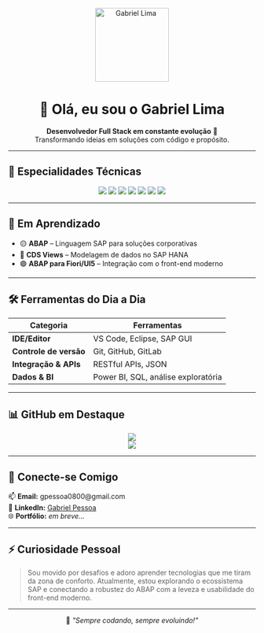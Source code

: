 <!-- FOTO DE PERFIL - AVATAR -->
<p align="center">
  <img src="https://avatars.githubusercontent.com/u/103217621?v=4" alt="Gabriel Lima" width="150" />
</p>

<h1 align="center">👋 Olá, eu sou o Gabriel Lima</h1>

<p align="center">
  <b>Desenvolvedor Full Stack em constante evolução</b> 🚀<br>
  Transformando ideias em soluções com código e propósito.
</p>

---

## 🧠 Especialidades Técnicas

<div align="center">
  <!-- Linguagens -->
  <img src="https://img.shields.io/badge/Python-3776AB?style=for-the-badge&logo=python&logoColor=white" />
  <img src="https://img.shields.io/badge/JavaScript-F7DF1E?style=for-the-badge&logo=javascript&logoColor=black" />
  <img src="https://img.shields.io/badge/Node.js-339933?style=for-the-badge&logo=nodedotjs&logoColor=white" />
  <img src="https://img.shields.io/badge/ABAP-0099CC?style=for-the-badge&logo=sap&logoColor=white" />

  <!-- Front-End -->
  <img src="https://img.shields.io/badge/HTML5-E34F26?style=for-the-badge&logo=html5&logoColor=white" />
  <img src="https://img.shields.io/badge/CSS3-1572B6?style=for-the-badge&logo=css3&logoColor=white" />

  <!-- BI / Análise -->
  <img src="https://img.shields.io/badge/Power%20BI-F2C811?style=for-the-badge&logo=powerbi&logoColor=black" />
</div>

---

## 🌱 Em Aprendizado

- 🟡 **ABAP** – Linguagem SAP para soluções corporativas  
- 🔵 **CDS Views** – Modelagem de dados no SAP HANA  
- 🟣 **ABAP para Fiori/UI5** – Integração com o front-end moderno  

---

## 🛠️ Ferramentas do Dia a Dia

| Categoria            | Ferramentas                                                               |
|----------------------|---------------------------------------------------------------------------|
| **IDE/Editor**       | VS Code, Eclipse, SAP GUI                                                 |
| **Controle de versão** | Git, GitHub, GitLab                                                     |
| **Integração & APIs**| RESTful APIs, JSON                                                        |
| **Dados & BI**       | Power BI, SQL, análise exploratória                                       |

---

## 📊 GitHub em Destaque

<p align="center">
  <img src="https://github-readme-stats.vercel.app/api?username=Pessoa1998&show_icons=true&theme=radical" />
  <br />
  <img src="https://github-readme-streak-stats.herokuapp.com/?user=Pessoa1998&theme=radical" />
</p>

---

## 🤝 Conecte-se Comigo

<p align="left">
  📫 <strong>Email:</strong> gpessoa0800@gmail.com<br>
  💼 <strong>LinkedIn:</strong> <a href="https://www.linkedin.com/in/gabriel-pessoa-5bb78b12a/">Gabriel Pessoa</a><br>
  🌐 <strong>Portfólio:</strong> <em>em breve...</em>
</p>

---

## ⚡ Curiosidade Pessoal

> Sou movido por desafios e adoro aprender tecnologias que me tiram da zona de conforto. Atualmente, estou explorando o ecossistema SAP e conectando a robustez do ABAP com a leveza e usabilidade do front-end moderno.

---

<p align="center">
  🚀 <em>"Sempre codando, sempre evoluindo!"</em>
</p>
